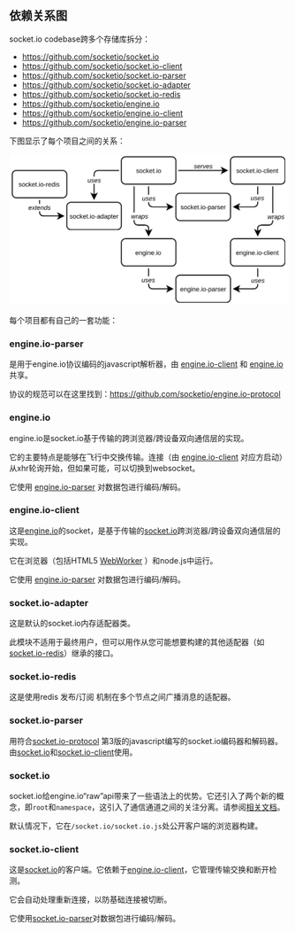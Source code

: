 ## 依赖关系图

socket.io codebase跨多个存储库拆分：

- https://github.com/socketio/socket.io
- https://github.com/socketio/socket.io-client
- https://github.com/socketio/socket.io-parser
- https://github.com/socketio/socket.io-adapter
- https://github.com/socketio/socket.io-redis
- https://github.com/socketio/engine.io
- https://github.com/socketio/engine.io-client
- https://github.com/socketio/engine.io-parser

下图显示了每个项目之间的关系：

![依赖图](/images/dependencies.jpg)

每个项目都有自己的一套功能：

### engine.io-parser

是用于engine.io协议编码的javascript解析器，由 [engine.io-client](https://github.com/socketio/engine.io-client) 和 [engine.io](https://github.com/socketio/engine.io) 共享。

协议的规范可以在这里找到：https://github.com/socketio/engine.io-protocol

### engine.io

engine.io是socket.io基于传输的跨浏览器/跨设备双向通信层的实现。

它的主要特点是能够在飞行中交换传输。连接（由 [engine.io-client](https://github.com/socketio/engine.io-client) 对应方启动）从xhr轮询开始，但如果可能，可以切换到websocket。

它使用 [engine.io-parser](https://github.com/socketio/engine.io-parser) 对数据包进行编码/解码。

### engine.io-client

这是[engine.io](https://github.com/socketio/engine.io)的socket，是基于传输的[socket.io](https://github.com/socketio/socket.io)跨浏览器/跨设备双向通信层的实现。

它在浏览器（包括HTML5 [WebWorker](https://developer.mozilla.org/en-US/docs/Web/API/Web_Workers_API) ）和node.js中运行。

它使用 [engine.io-parser](https://github.com/socketio/engine.io-parser) 对数据包进行编码/解码。


### socket.io-adapter

这是默认的socket.io内存适配器类。

此模块不适用于最终用户，但可以用作从您可能想要构建的其他适配器（如[socket.io-redis](https://github.com/socketio/socket.io-redis)）继承的接口。

### socket.io-redis

这是使用redis 发布/订阅 机制在多个节点之间广播消息的适配器。

### socket.io-parser
用符合[socket.io-protocol](https://socket.io/docs/internals/) 第3版的javascript编写的socket.io编码器和解码器。由[socket.io](https://github.com/socketio/socket.io)和[socket.io-client](https://github.com/socketio/socket.io-client)使用。


### socket.io

socket.io给engine.io“raw”api带来了一些语法上的优势。它还引入了两个新的概念，即`root`和`namespace`，这引入了通信通道之间的关注分离。请参阅[相关文档](https://socket.io/docs/rooms-and-namespaces/)。

默认情况下，它在`/socket.io/socket.io.js`处公开客户端的浏览器构建。

### socket.io-client

这是[socket.io](https://github.com/socketio/socket.io)的客户端。它依赖于[engine.io-client](https://github.com/socketio/engine.io-client)，它管理传输交换和断开检测。

它会自动处理重新连接，以防基础连接被切断。

它使用[socket.io-parser](https://github.com/socketio/socket.io-parser)对数据包进行编码/解码。


